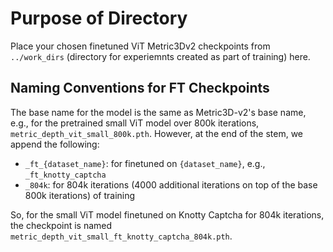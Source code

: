 # Purpose of Directory

Place your chosen finetuned ViT Metric3Dv2 checkpoints from `../work_dirs` (directory for experiemnts created as part of training) here.

## Naming Conventions for FT Checkpoints

The base name for the model is the same as Metric3D-v2's base name, e.g., for the pretrained small ViT model over 800k iterations, `metric_depth_vit_small_800k.pth`. However, at the end of the stem, we append the following:

- `_ft_{dataset_name}`: for finetuned on `{dataset_name}`, e.g., `_ft_knotty_captcha`
- `_804k`: for 804k iterations (4000 additional iterations on top of the base 800k iterations) of training

So, for the small ViT model finetuned on Knotty Captcha for 804k iterations, the checkpoint is named `metric_depth_vit_small_ft_knotty_captcha_804k.pth`.

